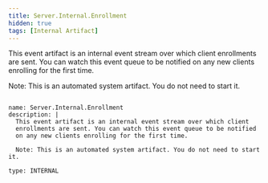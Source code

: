 ```yaml
---
title: Server.Internal.Enrollment
hidden: true
tags: [Internal Artifact]
---
```


This event artifact is an internal event stream over which client
enrollments are sent. You can watch this event queue to be notified
on any new clients enrolling for the first time.

Note: This is an automated system artifact. You do not need to start it.


<pre><code class="language-yaml">
name: Server.Internal.Enrollment
description: |
  This event artifact is an internal event stream over which client
  enrollments are sent. You can watch this event queue to be notified
  on any new clients enrolling for the first time.

  Note: This is an automated system artifact. You do not need to start it.

type: INTERNAL

</code></pre>

